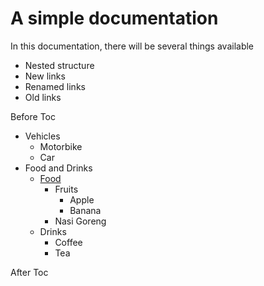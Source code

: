 # A simple documentation

In this documentation, there will be several things available

- Nested structure
- New links
- Renamed links
- Old links

Before Toc
<!--startToc-->
- Vehicles
    - Motorbike
    - Car
- Food and Drinks
    - [Food](makanan.md)
        - Fruits
            - Apple
            - Banana
        - Nasi Goreng
    - Drinks
        - Coffee
        - Tea
<!--endToc-->
After Toc
